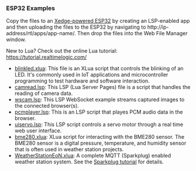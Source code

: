 ### ESP32 Examples

Copy the files to an [Xedge-powered ESP32](https://realtimelogic.com/ba/ESP32/) by creating an LSP-enabled app and then uploading the files to the ESP32 by navigating to http://ip-address/rtl/apps/app-name/. Then drop the files into the Web File Manager window.

New to Lua?
Check out the online Lua tutorial: https://tutorial.realtimelogic.com/


- [blinkled.xlua](blinkled.xlua): This file is an XLua script that controls the blinking of an LED. It's commonly used in IoT applications and microcontroller programming to test hardware and software interaction.
- [camread.lsp](camread.lsp): This LSP (Lua Server Pages) file is a script that handles the reading of camera data. 
- [wscam.lsp](wscam.lsp): This LSP WebSocket example streams captured images to the connected browser(s).
- [pcmplayer.lsp](pcmplayer.lsp): This is an LSP script that playes PCM audio data in the browser.
- [uiservo.lsp](uiservo.lsp): This LSP script controls a servo motor through a real time web user interface.
- [bme280.xlua](bme280.xlua): XLua script for interacting with the BME280 sensor. The BME280 sensor is a digital pressure, temperature, and humidity sensor that is often used in weather station projects.
- [WeatherStationEoN.xlua](WeatherStationEoN.xlua): A complete MQTT (Sparkplug) enabled weather station system. See the [Sparkplug tutorial](../Sparkplug/README.md) for details.
